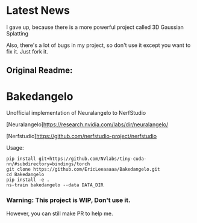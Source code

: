 # Latest News

I gave up, because there is a more powerful project called 3D Gaussian Splatting

Also, there's a lot of bugs in my project, so don't use it except you want to fix it. Just fork it.

## Original Readme:

# Bakedangelo
Unofficial implementation of Neuralangelo to NerfStudio

[Neuralangelo]https://research.nvidia.com/labs/dir/neuralangelo/

[Nerfstudio]https://github.com/nerfstudio-project/nerfstudio

Usage:

```
pip install git+https://github.com/NVlabs/tiny-cuda-nn/#subdirectory=bindings/torch
git clone https://github.com/EricLeeaaaaa/Bakedangelo.git
cd Bakedangelo
pip install -e .
ns-train bakedangelo --data DATA_DIR
```

### Warning: This project is WIP, Don't use it.

However, you can still make PR to help me.
